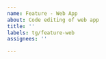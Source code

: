 ```yaml
---
name: Feature - Web App
about: Code editing of web app
title: ''
labels: tg/feature-web
assignees: ''

---
```


<!--
First, add an action tag (act/*).

Then write edit summary and purpose here.
-->
